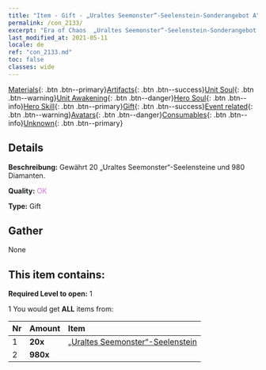 ```yaml
---
title: "Item - Gift - „Uraltes Seemonster“-Seelenstein-Sonderangebot A"
permalink: /con_2133/
excerpt: "Era of Chaos  „Uraltes Seemonster“-Seelenstein-Sonderangebot A"
last_modified_at: 2021-05-11
locale: de
ref: "con_2133.md"
toc: false
classes: wide
---
```

 [Materials](/ItemsDE/){: .btn .btn--primary}[Artifacts](/ItemsDE/Artifacts/){: .btn .btn--success}[Unit Soul](/ItemsDE/UnitSoul/){: .btn .btn--warning}[Unit Awakening](/ItemsDE/UnitAwakening/){: .btn .btn--danger}[Hero Soul](/ItemsDE/HeroSoul/){: .btn .btn--info}[Hero Skill](/ItemsDE/HeroSkill/){: .btn .btn--primary}[Gift](/ItemsDE/Gift/){: .btn .btn--success}[Event related](/ItemsDE/Events/){: .btn .btn--warning}[Avatars](/ItemsDE/Avatars/){: .btn .btn--danger}[Consumables](/ItemsDE/Consumables/){: .btn .btn--info}[Unknown](/ItemsDE/Unknown/){: .btn .btn--primary}

## Details
 **Beschreibung:** Gewährt 20 „Uraltes Seemonster“-Seelensteine und 980 Diamanten.

 **Quality:** <span style="color: #DA70D6">OK</span>

 **Type:** Gift

## Gather

  None

## This item contains:

 **Required Level to open:** 1

 1 You would get **ALL** items  from:

  | Nr | Amount |     Item    |
  |:---|:-------|:------------|
  | 1 |  **20x** | [„Uraltes Seemonster“-Seelenstein](/ItemsDE/unt_355/) |  | 
  | 2 |  **980x** | <i class="fas fa-gem"/> |  | 
